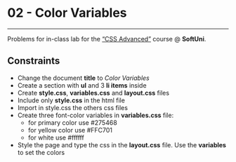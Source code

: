 ﻿# 02 - Color Variables
------
Problems for in-class lab for the [“CSS Advanced”](https://softuni.bg/trainings/2427/css-advanced-july-2019) course @ **SoftUni**.


## Constraints
* Change the document **title** to *Color Variables*
* Create a section with **ul** and 3 **li items** inside
* Create **style.css**, **variables.css** and **layout.css** files
* Include only **style.css** in the html file
* Import in style.css the others css files
* Create three font-color variables in **variables.css** file:
    * for primary color use #275468
    * for yellow color use #FFC701
    * for white use #ffffff
* Style the page and type the css in the **layout.css** file. Use the **variables** to set the colors